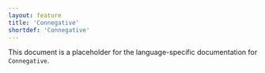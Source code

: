 ```yaml
---
layout: feature
title: 'Connegative'
shortdef: 'Connegative'
---
```


This document is a placeholder for the language-specific documentation
for `Connegative`.
